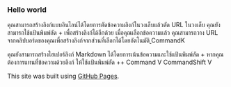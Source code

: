 ### Hello world

คุณสามารถสร้างลิงก์แบบอินไลน์ได้โดยการตัดข้อความลิงก์ในวงเล็บแล้วตัด URL ในวงเล็บ คุณยังสามารถใช้แป้นพิมพ์ลัด + เพื่อสร้างลิงก์ได้อีกด้วย เมื่อคุณเลือกข้อความแล้ว คุณสามารถวาง URL จากคลิปบอร์ดของคุณเพื่อสร้างลิงก์จากส่วนที่เลือกได้โดยอัตโนมัติ[ ]( )CommandK

คุณยังสามารถสร้างไฮเปอร์ลิงก์ Markdown ได้โดยการเน้นข้อความและใช้แป้นพิมพ์ลัด + หากคุณต้องการแทนที่ข้อความด้วยลิงก์ ให้ใช้แป้นพิมพ์ลัด ++ Command V CommandShift V

This site was built using [GitHub Pages](https://pages.github.com/).


